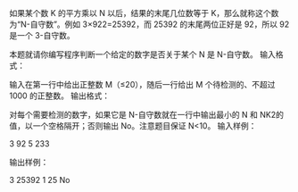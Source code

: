 如果某个数 K 的平方乘以 N 以后，结果的末尾几位数等于 K，那么就称这个数为“N-自守数”。例如 3×92​2​​=25392，而 25392 的末尾两位正好是 92，所以 92 是一个 3-自守数。

本题就请你编写程序判断一个给定的数字是否关于某个 N 是 N-自守数。
输入格式：

输入在第一行中给出正整数 M（≤20），随后一行给出 M 个待检测的、不超过 1000 的正整数。
输出格式：

对每个需要检测的数字，如果它是 N-自守数就在一行中输出最小的 N 和 NK​2​​ 的值，以一个空格隔开；否则输出 No。注意题目保证 N<10。
输入样例：

3
92 5 233

输出样例：

3 25392
1 25
No

 
